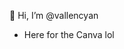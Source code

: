 👋 Hi, I’m @vallencyan
 - Here for the Canva lol

<!---
vallencyan/vallencyan is a ✨ special ✨ repository because its `README.md` (this file) appears on your GitHub profile.
You can click the Preview link to take a look at your changes.
--->
